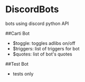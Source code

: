 # DiscordBots
 bots using discord python API


##Carti Bot
 - $toggle: toggles adlibs on/off
 - $triggers: list of triggers for bot
 - $quotes: list of bot's quotes


##Test Bot
 - tests only
